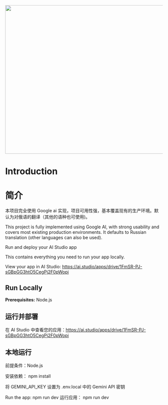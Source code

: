 <div align="center">
<img width="1200" height="475" alt="GHBanner" src="https://github.com/user-attachments/assets/0aa67016-6eaf-458a-adb2-6e31a0763ed6" />
</div>

# Introduction
# 简介 

本项目完全使用 Google ai 实现，项目可用性强，基本覆盖现有的生产环境。默认为对俄语的翻译（其他的语种也可使用)。

This project is fully implemented using Google AI, with strong usability and covers most existing production environments. It defaults to Russian translation (other languages can also be used).



Run and deploy your AI Studio app

This contains everything you need to run your app locally.

View your app in AI Studio: https://ai.studio/apps/drive/1FmSR-PJ-sGBpGG3htO5CegPj2F0pWopi

## Run Locally

**Prerequisites:**  Node.js

## 运行并部署 

在 AI Studio 中查看您的应用：https://ai.studio/apps/drive/1FmSR-PJ-sGBpGG3htO5CegPj2F0pWopi

## 本地运行

前提条件：Node.js

安装依赖： npm install

将 GEMINI_API_KEY 设置为 .env.local 中的 Gemini API 密钥

Run the app: npm run dev  运行应用： npm run dev



